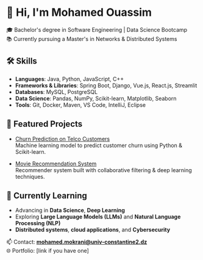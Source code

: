 # 👋 Hi, I'm Mohamed Ouassim

🎓 Bachelor's degree in Software Engineering | Data Science Bootcamp  
📚 Currently pursuing a Master's in Networks & Distributed Systems  

## 🛠️ Skills
- **Languages**: Java, Python, JavaScript, C++  
- **Frameworks & Libraries**: Spring Boot, Django, Vue.js, React.js, Streamlit  
- **Databases**: MySQL, PostgreSQL  
- **Data Science**: Pandas, NumPy, Scikit-learn, Matplotlib, Seaborn  
- **Tools**: Git, Docker, Maven, VS Code, IntelliJ, Eclipse  

## 📌 Featured Projects
- [Churn Prediction on Telco Customers](https://github.com/Nova3321/LabPhase)  
  Machine learning model to predict customer churn using Python & Scikit-learn.  

- [Movie Recommendation System](repo_link)  
  Recommender system built with collaborative filtering & deep learning techniques.  

## 🌱 Currently Learning
- Advancing in **Data Science**, **Deep Learning**  
- Exploring **Large Language Models (LLMs)** and **Natural Language Processing (NLP)**  
- **Distributed systems**, **cloud applications**, and **Cybersecurity**  
 

📫 Contact: **mohamed.mokrani@univ-constantine2.dz**  
🌐 Portfolio: [link if you have one]  
